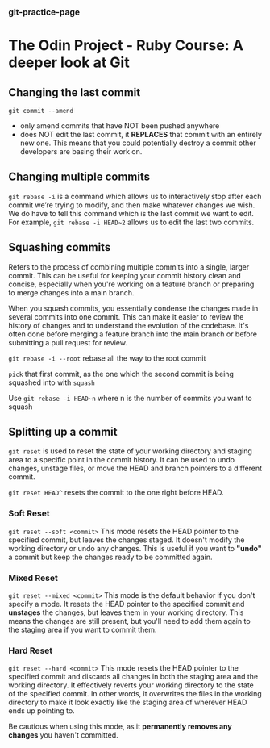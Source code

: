 ### git-practice-page
# The Odin Project - Ruby Course: A deeper look at Git

## Changing the last commit

```git commit --amend``` 
- only amend commits that have NOT been pushed anywhere
- does NOT edit the last commit, it **REPLACES** that commit with an entirely new one. This means that you could potentially destroy a commit other developers are basing their work on.

## Changing multiple commits

```git rebase -i``` is a command which allows us to interactively stop after each commit we’re trying to modify, and then make whatever changes we wish. We do have to tell this command which is the last commit we want to edit. For example, ```git rebase -i HEAD~2``` allows us to edit the last two commits.

## Squashing commits

Refers to the process of combining multiple commits into a single, larger commit. This can be useful for keeping your commit history clean and concise, especially when you're working on a feature branch or preparing to merge changes into a main branch.

When you squash commits, you essentially condense the changes made in several commits into one commit. This can make it easier to review the history of changes and to understand the evolution of the codebase. It's often done before merging a feature branch into the main branch or before submitting a pull request for review.

```git rebase -i --root``` rebase all the way to the root commit

```pick``` that first commit, as the one which the second commit is being squashed into with ```squash```

Use ```git rebase -i HEAD~n``` where n is the number of commits you want to squash

## Splitting up a commit

```git reset``` is used to reset the state of your working directory and staging area to a specific point in the commit history. It can be used to undo changes, unstage files, or move the HEAD and branch pointers to a different commit.

```git reset HEAD^``` resets the commit to the one right before HEAD. 

### Soft Reset 

```git reset --soft <commit>``` This mode resets the HEAD pointer to the specified commit, but leaves the changes staged. It doesn't modify the working directory or undo any changes. This is useful if you want to **"undo"** a commit but keep the changes ready to be committed again.

### Mixed Reset 

```git reset --mixed <commit>``` This mode is the default behavior if you don't specify a mode. It resets the HEAD pointer to the specified commit and **unstages** the changes, but leaves them in your working directory. This means the changes are still present, but you'll need to add them again to the staging area if you want to commit them.

### Hard Reset 

```git reset --hard <commit>``` This mode resets the HEAD pointer to the specified commit and discards all changes in both the staging area and the working directory. It effectively reverts your working directory to the state of the specified commit. In other words, it overwrites the files in the working directory to make it look exactly like the staging area of wherever HEAD ends up pointing to. 

Be cautious when using this mode, as it **permanently removes any changes** you haven't committed.



